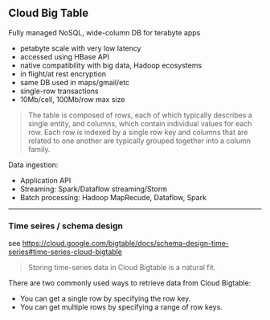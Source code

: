 ## Cloud Big Table

Fully managed NoSQL, wide-column DB for terabyte apps

- petabyte scale with very low latency
- accessed using HBase API
- native compatibility with big data, Hadoop ecosystems
- in flight/at rest encryption
- same DB used in maps/gmail/etc
- single-row transactions
- 10Mb/cell, 100Mb/row max size

> The table is composed of rows, each of which typically describes a single entity, and columns, which contain individual values for each row.
> Each row is indexed by a single row key and columns that are related to one another are typically grouped together into a column family.

Data ingestion:
- Application API
- Streaming: Spark/Dataflow streaming/Storm
- Batch processing: Hadoop MapRecude, Dataflow, Spark


---
### Time seires / schema design

see https://cloud.google.com/bigtable/docs/schema-design-time-series#time-series-cloud-bigtable

>Storing time-series data in Cloud Bigtable is a natural fit.

There are two commonly used ways to retrieve data from Cloud Bigtable:
- You can get a single row by specifying the row key.
- You can get multiple rows by specifying a range of row keys.
